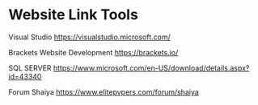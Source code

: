 # Website Link Tools

Visual Studio
https://visualstudio.microsoft.com/

Brackets Website Development
https://brackets.io/

SQL SERVER
https://www.microsoft.com/en-US/download/details.aspx?id=43340

Forum Shaiya
https://www.elitepvpers.com/forum/shaiya
